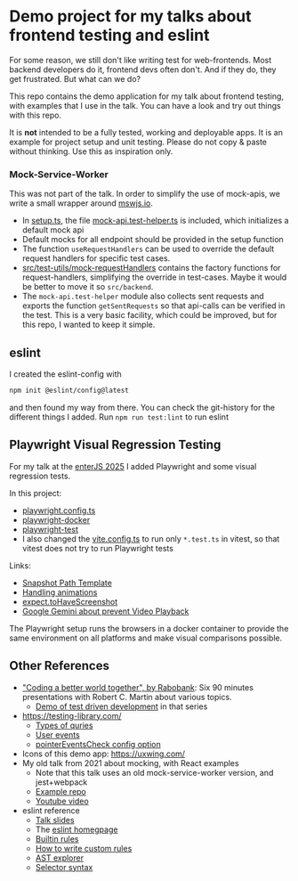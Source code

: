 # Demo project for my talks about frontend testing and eslint

For some reason, we still don't like writing test for web-frontends. Most backend developers do it,
frontend devs often don't. And if they do, they get frustrated. But what can we do?

This repo contains the demo application for my talk about frontend testing, with examples that I use in the talk.
You can have a look and try out things with this repo.

It is **not** intended to be a fully tested, working and deployable apps. It is an example for project setup
and unit testing. Please do not copy & paste without thinking. Use this as inspiration only.

### Mock-Service-Worker

This was not part of the talk. In order to simplify the use of mock-apis, we write a small wrapper
around [mswjs.io](https://mswjs.io).

- In [setup.ts](src/test-setup/setup.ts), the file [mock-api.test-helper.ts](src/test-utils/mock-api.test-helper.ts) is
  included, which initializes a default mock api
- Default mocks for all endpoint should be provided in the setup function
- The function `useRequestHandlers` can be used to override the default request handlers for specific test cases.
- [src/test-utils/mock-requestHandlers](src/test-utils/mock-requestHandlers) contains the factory functions for
  request-handlers, simplifying the override in test-cases. Maybe it would be better to move it so `src/backend`.
- The `mock-api.test-helper` module also collects sent requests and exports the function `getSentRequests` so that
  api-calls can be verified in the test. This is a very basic facility, which could be improved, but for this repo,
  I wanted to keep it simple.

## eslint

I created the eslint-config with

```bash
npm init @eslint/config@latest
```

and then found my way from there. You can check the git-history for the different things I added.
Run `npm run test:lint` to run eslint

## Playwright Visual Regression Testing

For my talk at the [enterJS 2025](https://enterjs.de/) I added Playwright and some visual regression tests.

In this project:

- [playwright.config.ts](./playwright.config.ts)
- [playwright-docker](./playwright-docker)
- [playwright-test](./playwright-test)
- I also changed the [vite.config.ts](./vite.config.ts) to run only `*.test.ts` in vitest, so that vitest does
  not try to run Playwright tests

Links:

- [Snapshot Path Template](https://playwright.dev/docs/api/class-testproject#test-project-snapshot-path-template)
- [Handling animations](https://playwright.dev/docs/api/class-page#page-screenshot-option-animations)
- [expect.toHaveScreenshot](https://playwright.dev/docs/api/class-pageassertions#page-assertions-to-have-screenshot-1)
- [Google Gemini about prevent Video Playback](https://g.co/gemini/share/fb30e5cf7780)

The Playwright setup runs the browsers in a docker container to provide the same environment on all platforms and
make visual comparisons possible.

## Other References

- ["Coding a better world together", by Rabobank](https://www.youtube.com/watch?v=7EmboKQH8lM&list=PLKfeKWitifFjqeKI1zU3mwK0hw6wtR5vi&index=1): Six 90 minutes presentations with Robert C. Martin about various topics.
  - [Demo of test driven development](https://www.youtube.com/watch?v=58jGpV2Cg50&t=2628s) in that series
- https://testing-library.com/
  - [Types of quries](https://testing-library.com/docs/queries/about#types-of-queries)
  - [User events](https://testing-library.com/docs/user-event/intro)
  - [pointerEventsCheck config option](https://testing-library.com/docs/user-event/options#pointereventscheck)
- Icons of this demo app: https://uxwing.com/
- My old talk from 2021 about mocking, with React examples
  - Note that this talk uses an old mock-service-worker version, and jest+webpack
  - [Example repo](https://github.com/cosee/techtalk-2021-10-test-it-mock-it)
  - [Youtube video](https://youtu.be/t7SKh7QFgOo)
- eslint reference
  - [Talk slides](./slides/Code-Review-Eslint.pdf)
  - The [eslint homegpage](https://eslint.org/)
  - [Builtin rules](https://eslint.org/docs/latest/rules/)
  - [How to write custom rules](https://eslint.org/docs/latest/extend/custom-rules)
  - [AST explorer](https://astexplorer.net/)
  - [Selector syntax](https://eslint.org/docs/latest/extend/selectors)

